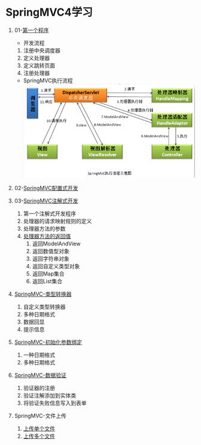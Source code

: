 # SpringMVC4学习 #
1. 01-[第一个程序](https://github.com/Zhuanglijuan/SpringMVC4/tree/master/01-primary)
	- 开发流程
	1.  注册中央调度器
	2.  定义处理器
	3.  定义跳转页面
	4.  注册处理器
	- SpringMVC执行流程
	![image](https://github.com/Zhuanglijuan/SpringMVC4/blob/master/img/1.png)

2. 02-[SpringMVC配置式开发](https://github.com/Zhuanglijuan/SpringMVC4/tree/master/02-simpleUrlHandlerMapping)
3. 03-[SpringMVC注解式开发](https://github.com/Zhuanglijuan/SpringMVC4/tree/master/03-primary-annotation)
	1. 第一个注解式开发程序
	2. 处理器的请求映射规则的定义
	3. 处理器方法的参数
	4. [处理器方法的返回值](https://github.com/Zhuanglijuan/SpringMVC4/tree/master/03-returnObject)
		1. 返回ModelAndView
		2. 返回数值型对象
		3. 返回字符串对象
		4. 返回自定义类型对象
		5. 返回Map集合
		6. 返回List集合

4. [SpringMVC-类型转换器](https://github.com/Zhuanglijuan/SpringMVC4/tree/master/04-typeConverter)
	1. 自定义类型转换器
	2. 多种日期格式
	3. 数据回显
	4. 提示信息

5. [SpringMVC-初始化参数绑定](https://github.com/Zhuanglijuan/SpringMVC4/tree/master/05-initDataBinder)
	1. 一种日期格式
	2. 多种日期格式
6. [SpringMVC-数据验证](https://github.com/Zhuanglijuan/SpringMVC4/tree/master/06-validator)
	1. 验证器的注册
	2. 验证注解添加到实体类
	3. 将验证失败信息写入到表单

7. SpringMVC-文件上传
	1. [上传单个文件](https://github.com/Zhuanglijuan/SpringMVC4/tree/master/07-fileupload-single)
	2. [上传多个文件](https://github.com/Zhuanglijuan/SpringMVC4/tree/master/07-fileupload-multi)
